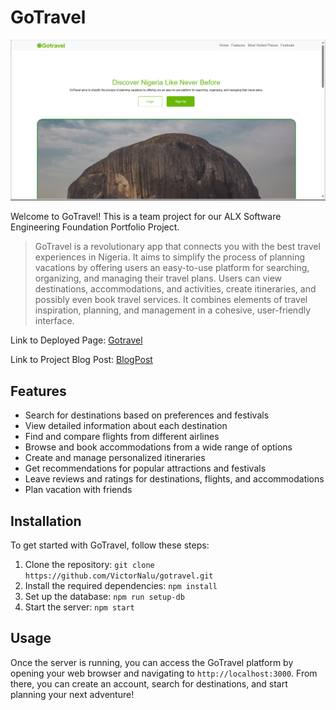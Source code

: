 # GoTravel

![LandingPage](<static/images/Screenshot (46).png>)

Welcome to GoTravel! This is a team project for our ALX Software Engineering Foundation Portfolio Project.

> GoTravel is a revolutionary app that connects you with the best travel experiences in Nigeria. It aims to simplify the process of planning vacations by offering users an easy-to-use platform for searching, organizing, and managing their travel plans. Users can view destinations, accommodations, and activities, create itineraries, and possibly even book travel services. It combines elements of travel inspiration, planning, and management in a cohesive, user-friendly interface.

Link to Deployed Page: [Gotravel](https://gotravelnig.me/)

Link to Project Blog Post: [BlogPost](https://medium.com/@victorchinalurumogu/gotravel-a-nigerian-travel-planner-web-app-ba10176be634)

## Features

- Search for destinations based on preferences and festivals
- View detailed information about each destination
- Find and compare flights from different airlines
- Browse and book accommodations from a wide range of options
- Create and manage personalized itineraries
- Get recommendations for popular attractions and festivals
- Leave reviews and ratings for destinations, flights, and accommodations
- Plan vacation with friends

## Installation

To get started with GoTravel, follow these steps:

1. Clone the repository: `git clone https://github.com/VictorNalu/gotravel.git`
2. Install the required dependencies: `npm install`
3. Set up the database: `npm run setup-db`
4. Start the server: `npm start`

## Usage

Once the server is running, you can access the GoTravel platform by opening your web browser and navigating to `http://localhost:3000`. From there, you can create an account, search for destinations, and start planning your next adventure!
